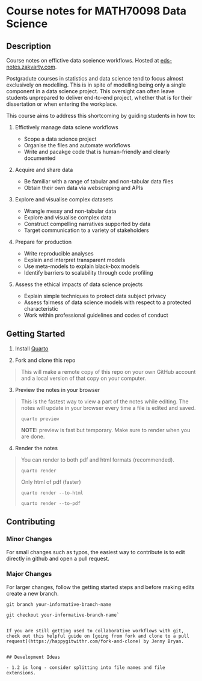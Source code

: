 # Course notes for MATH70098 Data Science

## Description 

Course notes on effictive data sceience workflows. Hosted at [eds-notes.zakvarty.com](https://eds-notes.zakvarty.com).

Postgradute courses in statistics and data science tend to focus almost exclusively on modelling. This is in spite of modelling being only a single component in a data science project. This oversight can often leave students unprepared to deliver end-to-end project, whether that is for their dissertation or when entering the workplace. 

This course aims to address this shortcoming by guiding students in how to: 

1. Effictively manage data sciene workflows

	- Scope a data science project
	- Organise the files and automate workflows
	- Write and pacakge code that is human-friendly and clearly documented

2. Acquire and share data

	- Be familiar with a range of tabular and non-tabular data files
	- Obtain their own data via webscraping and APIs

3. Explore and visualise complex datasets

	- Wrangle messy and non-tabular data
	- Explore and visualise complex data
	- Construct compelling narratives supported by data
	- Target communication to a variety of stakeholders

4. Prepare for production

	- Write reproducible analyses
	- Explain and interpret transparent models
	- Use meta-models to explain black-box models
	- Identify barriers to scalability through code profiling

5. Assess the ethical impacts of data science projects

	- Explain simple techniques to protect data subject privacy
	- Assess fairness of data science models with respect to a protected characteristic
	- Work within professional guidelines and codes of conduct


## Getting Started 

1. Install [Quarto](https://quarto.org/docs/get-started/)

2. Fork and clone this repo

> This will make a remote copy of this repo on your own GitHub account and a local version of that copy on your computer.

3. Preview the notes in your browser

> This is the fastest way to view a part of the notes while editing. 
> The notes will update in your browser every time a file is edited and saved. 
>
> `quarto preview`
>
> __NOTE:__ preview is fast but temporary. Make sure to render when you are done. 


4. Render the notes 

>	You can render to both pdf and html formats (recommended). 
> 
> `quarto render`
> 
> Only html of pdf (faster)
> 
> `quarto render --to-html`
> 
> `quarto render --to-pdf`

## Contributing 

### Minor Changes

For small changes such as typos, the easiest way to contribute is to edit directly in github and open a pull request. 

### Major Changes 

For larger changes, follow the getting started steps and before making edits create a new branch. 

```
git branch your-informative-branch-name
```

```
git checkout your-informative-branch-name` 
``

If you are still getting used to collaborative workflows with git, check out this helpful guide on [going from fork and clone to a pull request](https://happygitwithr.com/fork-and-clone) by Jenny Bryan.


## Development Ideas 

- 1.2 is long - consider splitting into file names and file extensions.
 